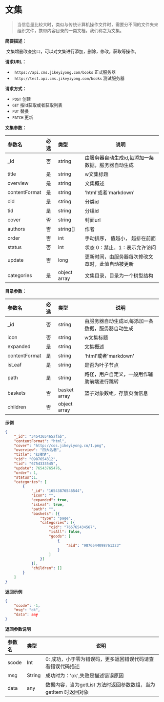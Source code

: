# 文集



> 当信息量比较大时，类似与传统计算机操作文件时，需要分不同的文件夹来组织文件，携带内容目录的一类文档，我们称之为文集。

**简要描述：** 

​	文集增删改查接口，可以对文集进行添加，删除，修改，获取等操作。

**请求URL：** 

- ` https://api.cms.jikeyiyong.com/books`  正式服务器
- ` http://test.api.cms.jikeyiyong.com/books` 测试服务器
  

**请求方式：**

- `POST`  创建
- `GET`   按Id获取或者获取列表
- `PUT`   替换
- `PATCH` 更新

**文集参数：**

| 参数名        | 必选 | 类型         | 说明                                              |
| :------------ | :--- | :----------- | ------------------------------------------------- |
| _id           | 否   | string       | 由服务器自动生成id,每添加一条数据，服务器自动生成 |
| title         | 是   | string       | w文集标题                                         |
| overview      | 是   | string       | 文集概述                                          |
| contentFormat | 是   | string       | 'html'或者'markdown'                              |
| cid           | 是   | string       | 分类id                                            |
| tid           | 是   | string       | 分组id                                            |
| cover         | 否   | string       | 封面url                                           |
| authors       | 否   | string[]     | 作者                                              |
| order         | 否   | int          | 手动排序， 值越小， 越排在前面                    |
| status        | 否   | int          | 状态 0：禁止，1：表示允许访问                     |
| update        | 否   | long         | 更新时间，由服务器每次修改文章时，此值自动被更新  |
| categories    | 是   | object array | 文集目录，目录为一个树型结构                      |

**目录参数：** 

| 参数名        | 必选 | 类型         | 说明                                              |
| :------------ | :--- | :----------- | ------------------------------------------------- |
| _id           | 否   | string       | 由服务器自动生成id,每添加一条数据，服务器自动生成 |
| icon          | 否   | string       | w文集标题                                         |
| expanded      | 是   | string       | 文集概述                                          |
| contentFormat | 是   | string       | 'html'或者'markdown'                              |
| isLeaf        | 是   | string       | 是否为叶子节点                                    |
| path          | 是   | string       | 路径，用户自定义，一般用作辅助前端进行跳转        |
| baskets       | 否   | basket array | 篮子对象数组，存放页面信息                        |
| children      | 否   | object array |                                                   |

**示例**

```json
{
    "_id": "3454365465afab",
    "contentFormat": "html",
    "cover": "http://cos.jikeyiyong.cn/1.png",
    "overview": "四大名著",
    "title": "红楼梦",
    "cid": "0987654312",
    "tid": "6754333545",
    "update": 76543765476,
    "order": 1,
    "status":1,
    "categories": [
        {
            "_id": "16543876546544",
            "icon": "",
            "expanded": true,
            "isLeaf": true,
            "path": "",
            "baskets": [{
                "type": "page",
                "categories": [{
                    "cid": "765765434567",
                    "isAll": false,
                    "goods": [
                        {
                            "aid": "9876544098761323"
                        }
                    ]
                }]
            }],
            "children": []
        }
    ]
}

```

 **返回示例**

```json
{
    "scode": -1,
    "msg": "ok",
    "data": any
}
```

 **返回参数说明** 

| 参数名 | 类型   | 说明                                                         |
| :----- | :----- | ------------------------------------------------------------ |
| scode  | Int    | 0: 成功，小于零为错误码，更多返回错误代码请查看错误代码描述  |
| msg    | String | 成功时为：'ok',失败是描述错误原因                            |
| data   | any    | 数据内容，当为getList 方法时返回参数数组，当为 getItem 时返回对象 |